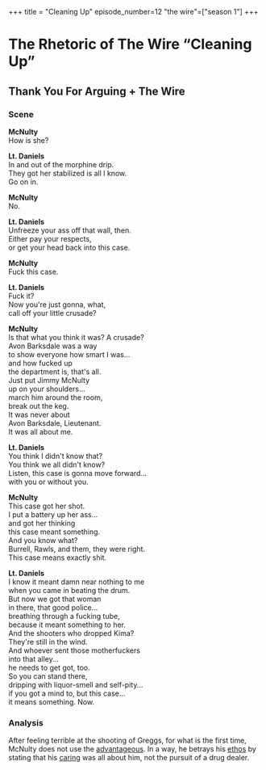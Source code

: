 +++
title = "Cleaning Up"
episode_number=12
"the wire"=["season 1"]
+++


# The Rhetoric of The Wire “Cleaning Up”
## Thank You For Arguing + The Wire  
### Scene  
**McNulty**  
How is she?  
  
**Lt. Daniels**  
In and out of the morphine drip.  
They got her stabilized is all I know.  
Go on in.  
  
**McNulty**  
No.  
  
**Lt. Daniels**  
Unfreeze your ass off that wall, then.  
Either pay your respects,  
or get your head back into this case.  
  
**McNulty**  
Fuck this case.  
  
**Lt. Daniels**  
Fuck it?  
Now you're just gonna, what,  
call off your little crusade?  
  
**McNulty**  
Is that what you think it was? A crusade?  
Avon Barksdale was a way  
to show everyone how smart I was...  
and how fucked up  
the department is, that's all.  
Just put Jimmy McNulty  
up on your shoulders...  
march him around the room,  
break out the keg.  
It was never about  
Avon Barksdale, Lieutenant.  
It was all about me.  
  
**Lt. Daniels**  
You think I didn't know that?  
You think we all didn't know?  
Listen, this case is gonna move forward...  
with you or without you.  
  
**McNulty**  
This case got her shot.  
I put a battery up her ass...  
and got her thinking  
this case meant something.  
And you know what?  
Burrell, Rawls, and them, they were right.  
This case means exactly shit.  
  
**Lt. Daniels**  
I know it meant damn near nothing to me  
when you came in beating the drum.  
But now we got that woman  
in there, that good police...  
breathing through a fucking tube,  
because it meant something to her.  
And the shooters who dropped Kima?  
They're still in the wind.  
And whoever sent those motherfuckers  
into that alley...  
he needs to get got, too.  
So you can stand there,  
dripping with liquor-smell and self-pity...  
if you got a mind to, but this case...  
it means something. Now.  

### Analysis
After feeling terrible at the shooting of  Greggs, for what is the first time, McNulty does not use the [advantageous](). In a way, he betrays his [ethos]() by stating that his [caring]() was all about him, not the pursuit of a drug dealer.  
